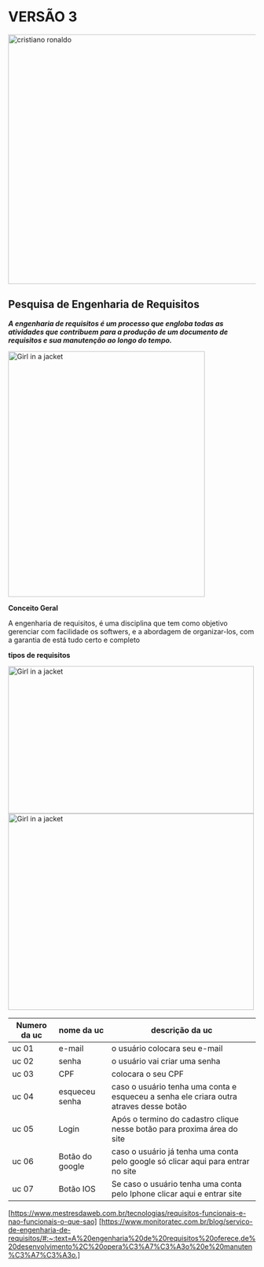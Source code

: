 # VERSÃO 3

<img src="https://encrypted-tbn0.gstatic.com/images?q=tbn:ANd9GcR58O9SZJtXgtXAEZgueO7Wor9ARxrqFWlwes3BhaVWVA&s" alt="cristiano ronaldo" width="508px">



## Pesquisa de Engenharia de Requisitos
**_A engenharia de requisitos é um processo que engloba todas as atividades que contribuem para a produção de um documento de requisitos e sua manutenção ao longo do tempo._**

<img src="https://progridbb.wikidot.com/local--files/engenhariadesoftware/ModeloEspiralDosProcessosDeEngenhariaDeRequisitos.png" alt="Girl in a jacket" width="400" height="500">


**Conceito Geral**  

A engenharia de requisitos, é uma disciplina que tem como objetivo gerenciar com facilidade os softwers, e a abordagem de organizar-los, com a garantia de está tudo certo e completo

**tipos de requisitos**

<img src="https://rasmmel.tieduca.com/si/wp2sem2018g1/wp-content/uploads/2018/10/Bloco-1-1.png" alt="Girl in a jacket" width="500" height="300">


<img src="https://www.devmedia.com.br/imagens/engsoft/artigo6/image05.jpg" alt="Girl in a jacket" width="500" height="400">





















| Numero da uc  | nome da uc  |descrição da uc  |
|---------------|-------------|------------------|
|uc 01               | e-mail            |  o usuário colocara seu e-mail|
| uc 02               | senha             |  o usuário vai criar uma senha|
| uc 03              |  CPF           |  colocara o seu CPF|
| uc 04              |  esqueceu senha            | caso o usuário tenha uma conta e esqueceu a senha ele criara outra atraves desse botão|
| uc 05              |  Login           |  Após o termino do cadastro clique nesse botão para proxima área do site|
| uc 06              |  Botão do google           | caso o usuário já tenha uma conta pelo google só clicar aqui para entrar no site|
| uc 07             | Botão IOS            | Se caso o usuário tenha uma conta pelo Iphone clicar aqui e entrar site|







[https://www.mestresdaweb.com.br/tecnologias/requisitos-funcionais-e-nao-funcionais-o-que-sao]
[https://www.monitoratec.com.br/blog/servico-de-engenharia-de-requisitos/#:~:text=A%20engenharia%20de%20requisitos%20oferece,de%20desenvolvimento%2C%20opera%C3%A7%C3%A3o%20e%20manuten%C3%A7%C3%A3o.]

